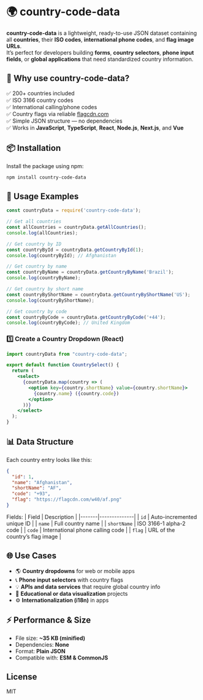 # 🌍 country-code-data

**country-code-data** is a lightweight, ready-to-use JSON dataset containing all **countries**, their **ISO codes**, **international phone codes**, and **flag image URLs**.  
It’s perfect for developers building **forms**, **country selectors**, **phone input fields**, or **global applications** that need standardized country information.


## 🚀 Why use country-code-data?

✅ 200+ countries included  
✅ ISO 3166 country codes  
✅ International calling/phone codes  
✅ Country flags via reliable [flagcdn.com](https://flagcdn.com)  
✅ Simple JSON structure — no dependencies  
✅ Works in **JavaScript**, **TypeScript**, **React**, **Node.js**, **Next.js**, and **Vue**


## 📦 Installation

Install the package using npm:

```bash
npm install country-code-data
```

## 🧩 Usage Examples

```javascript
const countryData = require('country-code-data');

// Get all countries
const allCountries = countryData.getAllCountries();
console.log(allCountries);

// Get country by ID
const countryById = countryData.getCountryById(1);
console.log(countryById); // Afghanistan

// Get country by name
const countryByName = countryData.getCountryByName('Brazil');
console.log(countryByName);

// Get country by short name
const countryByShortName = countryData.getCountryByShortName('US');
console.log(countryByShortName);

// Get country by code
const countryByCode = countryData.getCountryByCode('+44');
console.log(countryByCode); // United Kingdom
```


### 1️⃣ Create a Country Dropdown (React)
```jsx
import countryData from "country-code-data";

export default function CountrySelect() {
  return (
    <select>
      {countryData.map(country => (
        <option key={country.shortName} value={country.shortName}>
          {country.name} ({country.code})
        </option>
      ))}
    </select>
  );
}
```


## 📊 Data Structure

Each country entry looks like this:
```json
{
  "id": 1,
  "name": "Afghanistan",
  "shortName": "AF",
  "code": "+93",
  "flag": "https://flagcdn.com/w40/af.png"
}
```

Fields:
| Field | Description |
|-------|--------------|
| `id` | Auto-incremented unique ID |
| `name` | Full country name |
| `shortName` | ISO 3166-1 alpha-2 code |
| `code` | International phone calling code |
| `flag` | URL of the country’s flag image |


## 🌐 Use Cases

- 🌎 **Country dropdowns** for web or mobile apps  
- 📞 **Phone input selectors** with country flags  
- 💡 **APIs and data services** that require global country info  
- 🧠 **Educational or data visualization** projects  
- ⚙️ **Internationalization (i18n)** in apps


## ⚡ Performance & Size

- File size: **~35 KB (minified)**  
- Dependencies: **None**  
- Format: **Plain JSON**  
- Compatible with: **ESM & CommonJS**


## License

MIT